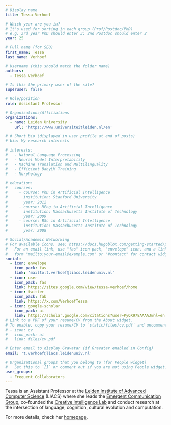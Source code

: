 ```yaml
---
# Display name
title: Tessa Verhoef

# Which year are you in?
# It's used for sorting in each group (Prof/Postdoc/PhD)
# e.g. 3rd year PhD should enter 3; 2nd Postdoc should enter 2
year: 25

# Full name (for SEO)
first_name: Tessa
last_name: Verhoef

# Username (this should match the folder name)
authors:
  - Tessa Verhoef

# Is this the primary user of the site?
superuser: false

# Role/position
role: Assistant Professor

# Organizations/Affiliations
organizations:
  - name: Leiden University
    url: 'https://www.universiteitleiden.nl/en'

# # Short bio (displayed in user profile at end of posts)
# bio: My research interests 

# interests:
#   - Natural Language Processing
#   - Neural Model Interpretability
#   - Machine Translation and Multilinguality
#   - Efficient BabyLM Training
#   - Morphology

# education:
#   courses:
#     - course: PhD in Artificial Intelligence
#       institution: Stanford University
#       year: 2012
#     - course: MEng in Artificial Intelligence
#       institution: Massachusetts Institute of Technology
#       year: 2009
#     - course: BSc in Artificial Intelligence
#       institution: Massachusetts Institute of Technology
#       year: 2008

# Social/Academic Networking
# For available icons, see: https://docs.hugoblox.com/getting-started/page-builder/#icons
#   For an email link, use "fas" icon pack, "envelope" icon, and a link in the
#   form "mailto:your-email@example.com" or "#contact" for contact widget.
social:
  - icon: envelope
    icon_pack: fas
    link: 'mailto:t.verhoef@liacs.leidenuniv.nl'
  - icon: user
    icon_pack: fas
    link: https://sites.google.com/view/tessa-verhoef/home
  - icon: twitter
    icon_pack: fab
    link: https://x.com/VerhoefTessa
  - icon: google-scholar
    icon_pack: ai
    link: https://scholar.google.com/citations?user=PyQX978AAAAJ&hl=en
# Link to a PDF of your resume/CV from the About widget.
# To enable, copy your resume/CV to `static/files/cv.pdf` and uncomment the lines below.
# - icon: cv
#   icon_pack: ai
#   link: files/cv.pdf

# Enter email to display Gravatar (if Gravatar enabled in Config)
email: 't.verhoef@liacs.leidenuniv.nl'

# Organizational groups that you belong to (for People widget)
#   Set this to `[]` or comment out if you are not using People widget.
user_groups:
  - Frequent Collaborators
---
```


Tessa is an Assistant Professor at the [Leiden Institute of Advanced Computer Science](https://liacs.leidenuniv.nl/) (LIACS) where she leads the [Emergent Communication Group](https://sites.google.com/view/tessa-verhoef/group), co-founded the [Creative Intelligence Lab](https://cil.universiteitleiden.nl/) and conduct research at the intersection of language, cognition, cultural evolution and computation. 


For more details, check her [homepage](https://yevgen.web.rug.nl/index.html).
